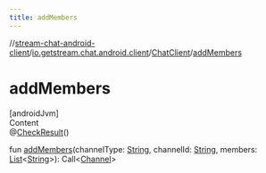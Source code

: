 ```yaml
---
title: addMembers
---
```

//[stream-chat-android-client](../../../index.md)/[io.getstream.chat.android.client](../index.md)/[ChatClient](index.md)/[addMembers](addMembers.md)



# addMembers  
[androidJvm]  
Content  
@[CheckResult](https://developer.android.com/reference/kotlin/androidx/annotation/CheckResult.html)()  
  
fun [addMembers](addMembers.md)(channelType: [String](https://kotlinlang.org/api/latest/jvm/stdlib/kotlin/-string/index.html), channelId: [String](https://kotlinlang.org/api/latest/jvm/stdlib/kotlin/-string/index.html), members: [List](https://kotlinlang.org/api/latest/jvm/stdlib/kotlin.collections/-list/index.html)&lt;[String](https://kotlinlang.org/api/latest/jvm/stdlib/kotlin/-string/index.html)&gt;): Call&lt;[Channel](../../io.getstream.chat.android.client.models/Channel/index.md)&gt;  



